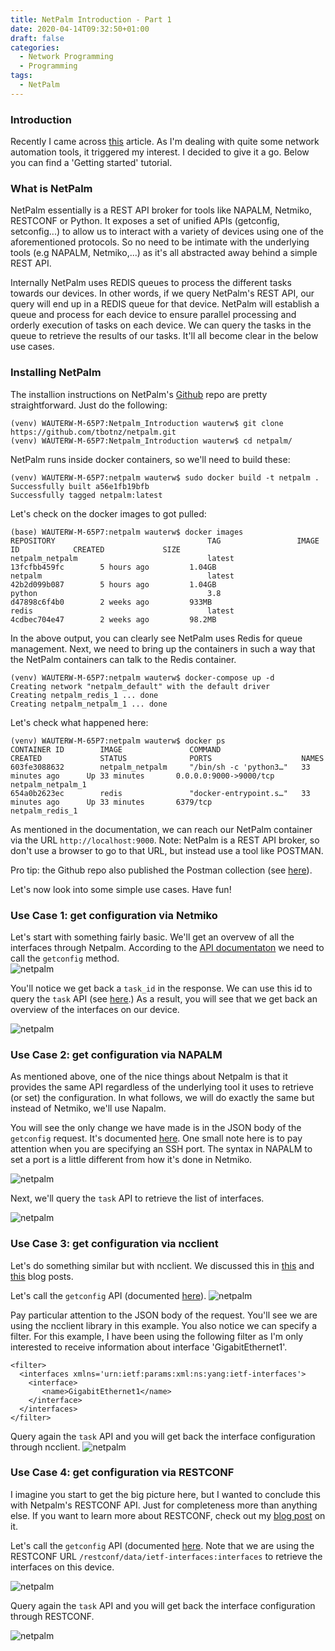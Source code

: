 ```yaml
---
title: NetPalm Introduction - Part 1
date: 2020-04-14T09:32:50+01:00
draft: false
categories:
  - Network Programming
  - Programming
tags:
  - NetPalm
---
```

### Introduction
Recently I came across [this](https://www.reddit.com/r/devops/comments/fes4w1/netpalm_open_source_rest_api_broker_for_your/) article. As I'm dealing with quite some network automation tools, it triggered my interest. I decided to give it a go. Below you can find a 'Getting started' tutorial.

### What is NetPalm
NetPalm essentially is a REST API broker for tools like NAPALM, Netmiko, RESTCONF or Python. It exposes a set of unified APIs (getconfig, setconfig...) to allow us to interact with a variety of devices using one of the aforementioned protocols. So no need to be intimate with the underlying tools (e.g NAPALM, Netmiko,...) as it's all abstracted away behind a simple REST API.

Internally NetPalm uses REDIS queues to process the different tasks towards our devices. In other words, if we query NetPalm's REST API, our query will end up in a REDIS queue for that device. NetPalm will establish a queue and process for each device to ensure parallel processing and orderly execution of tasks on each device. We can query the tasks in the queue to retrieve the results of our tasks. It'll all become clear in the below use cases.

### Installing NetPalm

The installion instructions on NetPalm's [Github](https://github.com/tbotnz/netpalm) repo are pretty straightforward. Just do the following:
```
(venv) WAUTERW-M-65P7:Netpalm_Introduction wauterw$ git clone https://github.com/tbotnz/netpalm.git
(venv) WAUTERW-M-65P7:Netpalm_Introduction wauterw$ cd netpalm/
```
NetPalm runs inside docker containers, so we'll need to build these:
```
(venv) WAUTERW-M-65P7:netpalm wauterw$ sudo docker build -t netpalm .
Successfully built a56e1fb19bfb
Successfully tagged netpalm:latest
```
Let's check on the docker images to got pulled:
```
(base) WAUTERW-M-65P7:netpalm wauterw$ docker images
REPOSITORY                                  TAG                 IMAGE ID            CREATED             SIZE
netpalm_netpalm                             latest              13fcfbb459fc        5 hours ago         1.04GB
netpalm                                     latest              42b2d099b087        5 hours ago         1.04GB
python                                      3.8                 d47898c6f4b0        2 weeks ago         933MB
redis                                       latest              4cdbec704e47        2 weeks ago         98.2MB
```
In the above output, you can clearly see NetPalm uses Redis for queue management.
Next, we need to bring up the containers in such a way that the NetPalm containers can talk to the Redis container.
```
(venv) WAUTERW-M-65P7:netpalm wauterw$ docker-compose up -d
Creating network "netpalm_default" with the default driver
Creating netpalm_redis_1 ... done
Creating netpalm_netpalm_1 ... done
```
Let's check what happened here:
```
(venv) WAUTERW-M-65P7:netpalm wauterw$ docker ps
CONTAINER ID        IMAGE               COMMAND                  CREATED             STATUS              PORTS                    NAMES
603fe3088632        netpalm_netpalm     "/bin/sh -c 'python3…"   33 minutes ago      Up 33 minutes       0.0.0.0:9000->9000/tcp   netpalm_netpalm_1
654a0b2623ec        redis               "docker-entrypoint.s…"   33 minutes ago      Up 33 minutes       6379/tcp                 netpalm_redis_1
```
As mentioned in the documentation, we can reach our NetPalm container via the URL `http://localhost:9000`. Note: NetPalm is a REST API broker, so don't use a browser to go to that URL, but instead use a tool like POSTMAN. 

Pro tip: the Github repo also published the Postman collection (see [here](https://github.com/tbotnz/netpalm/blob/master/netpalm.postman_collection.json)).

Let's now look into some simple use cases. Have fun!

### Use Case 1: get configuration via Netmiko

Let's start with something fairly basic. We'll get an overvew of all the interfaces through Netpalm. According to the [API documentaton](https://documenter.getpostman.com/view/2391814/SzYbxcQx?version=latest#d0352af0-41d0-414e-ac04-3a4977b045f5) we need to call the `getconfig` method.  
![netpalm](/images/2020-04-14-1.png)

You'll notice we get back a `task_id` in the response. We can use this id to query the `task` API (see [here](https://documenter.getpostman.com/view/2391814/SzYbxcQx?version=latest#3615b003-1d94-4514-a90f-4da27e107085).) As a result, you will see that we get back an overview of the interfaces on our device.

![netpalm](/images/2020-04-14-2.png)

### Use Case 2: get configuration via NAPALM
As mentioned above, one of the nice things about Netpalm is that it provides the same API regardless of the underlying tool it uses to retrieve (or set) the configuration. In what follows, we will do exactly the same but instead of Netmiko, we'll use Napalm.

You will see the only change we have made is in the JSON body of the `getconfig` request. It's documented [here](https://documenter.getpostman.com/view/2391814/SzYbxcQx?version=latest#c44945e2-92a1-44cc-aee6-d151086ee9d6). One small note here is to pay attention when you are specifying an SSH port. The syntax in NAPALM to set a port is a little different from how it's done in Netmiko. 

![netpalm](/images/2020-04-14-3.png)

Next, we'll query the `task` API to retrieve the list of interfaces.

![netpalm](/images/2020-04-14-4.png)

### Use Case 3: get configuration via ncclient
Let's do something similar but with ncclient. We discussed this in [this](https://blog.wimwauters.com/networkprogrammability/2020-03-30-netconf_python_part1/) and [this](https://blog.wimwauters.com/networkprogrammability/2020-03-31_netconf_python_part2/) blog posts.

Let's call the `getconfig` API (documented [here](https://documenter.getpostman.com/view/2391814/SzYbxcQx?version=latest#b1c5c808-bbb3-4909-acf9-f11d0d402d77)).
![netpalm](/images/2020-04-14-5.png)

Pay particular attention to the JSON body of the request. You'll see we are using the ncclient library in this example. You also notice we can specify a filter. For this example, I have been using the following filter as I'm only interested to receive information about interface 'GigabitEthernet1'.

```
<filter>
  <interfaces xmlns='urn:ietf:params:xml:ns:yang:ietf-interfaces'>
    <interface>
       <name>GigabitEthernet1</name>
    </interface>
  </interfaces>
</filter>
```
Query again the `task` API and you will get back the interface configuration through ncclient.
![netpalm](/images/2020-04-14-6.png)

### Use Case 4: get configuration via RESTCONF
I imagine you start to get the big picture here, but I wanted to conclude this with Netpalm's RESTCONF API. Just for completeness more than anything else. If you want to learn more about RESTCONF, check out my [blog post](https://blog.wimwauters.com/networkprogrammability/2020-04-02_restconf_introduction/) on it.

Let's call the `getconfig` API (documented [here]((https://documenter.getpostman.com/view/2391814/SzYbxcQx?version=latest#3280e040-b27f-4609-990f-947754e6afef)). Note that we are using the RESTCONF URL `/restconf/data/ietf-interfaces:interfaces` to retrieve the interfaces on this device.

![netpalm](/images/2020-04-14-8.png)

Query again the `task` API and you will get back the interface configuration through RESTCONF.

![netpalm](/images/2020-04-14-9.png)

